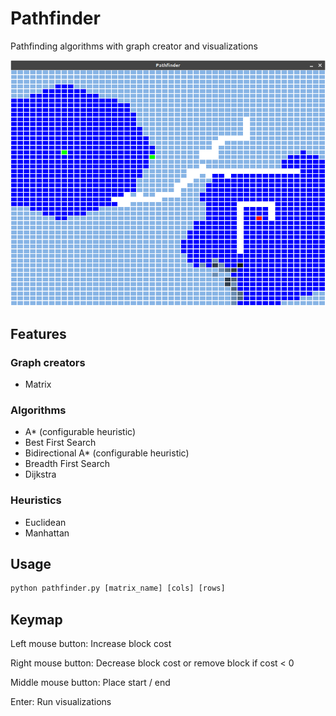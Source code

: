 # Pathfinder
Pathfinding algorithms with graph creator and visualizations

![Bidirectional A*](docs/bi_a_star.png)

## Features

### Graph creators
- Matrix

### Algorithms
- A* (configurable heuristic)
- Best First Search
- Bidirectional A* (configurable heuristic)
- Breadth First Search
- Dijkstra

### Heuristics
- Euclidean
- Manhattan

## Usage
```python
python pathfinder.py [matrix_name] [cols] [rows]
```

## Keymap
Left mouse button: Increase block cost

Right mouse button: Decrease block cost or remove block if cost < 0

Middle mouse button: Place start / end

Enter: Run visualizations